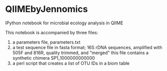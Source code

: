 # QIIMEbyJennomics
IPython notebook for microbial ecology analysis in QIIME

This notebook is accompanied by three files:

1. a parameters file, parameters.txt
2. a test sequence file in fasta format; 16S rDNA sequences, amplified with 505F and 816R, quality trimmed, and "merged"
	this file contains a synthetic chimera SP1_1000000000000
3. a perl script that creates a list of OTU IDs in a biom table
